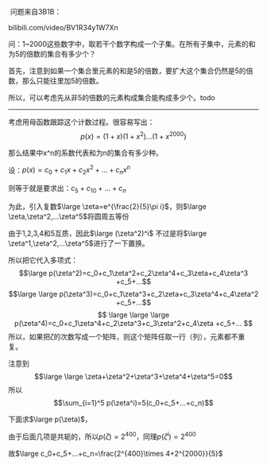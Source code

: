 ​
问题来自3B1B：

bilibili.com/video/BV1R34y1W7Xn

​
问：1~2000这些数字中，取若干个数字构成一个子集。在所有子集中，元素的和为5的倍数的集合有多少个？


首先，注意到如果一个集合里元素的和是5的倍数，要扩大这个集合仍然是5的倍数，那么只能往里加5的倍数。

所以，可以考虑先从非5的倍数的元素构成集合能构成多少个。todo


---



考虑用母函数跟踪这个计数过程。很容易写出：
$$
 p(x)=(1+x)(1+x^2)...(1+x^{2000})
$$

那么结果中x^n的系数代表和为n的集合有多少种。



设：$p(x)=c_0+c_1x+c_2x^2+...+c_nx^n$

则等于就是要求出：$c_5+c_{10}+...+c_n$

为此，引入复数$\large \zeta=e^{\frac{2}{5}\pi i}$，则$\large \zeta,\zeta^2,...\zeta^5$将圆周五等份



由于1,2,3,4和5互质，因此$\large (\zeta^2)^i$ 不过是将$\large \zeta^1,\zeta^2,...\zeta^5$进行了一下置换。


所以把它代入多项式：
$$\large p(\zeta^2)=c_0+c_1\zeta^2+c_2\zeta^4+c_3\zeta+c_4\zeta^3 +c_5+...$$
$$\large \large p(\zeta^3)=c_0+c_1\zeta^3+c_2\zeta+c_3\zeta^4+c_4\zeta^2 +c_5+...$$
$$
\large \large \large p(\zeta^4)=c_0+c_1\zeta^4+c_2\zeta^3+c_3\zeta^2+c_4\zeta +c_5+...
$$
所以，如果把$\zeta$的次数写成一个矩阵，则这个矩阵任取一行（列），元素都不重复。

注意到
$$\large \large \zeta+\zeta^2+\zeta^3+\zeta^4+\zeta^5=0$$
所以
$$\sum_{i=1}^5 p(\zeta^i)=5(c_0+c_5+...+c_n)$$

下面求$\large p(\zeta)$，

由于后面几项是共轭的，所以$p(\zeta)=2^{400}$，同理$p(\zeta^i)=2^{400}$

故$​​​​​​\large c_0+c_5+...+c_n=\frac{2^{400}\times 4+2^{2000}}{5}$


​​
